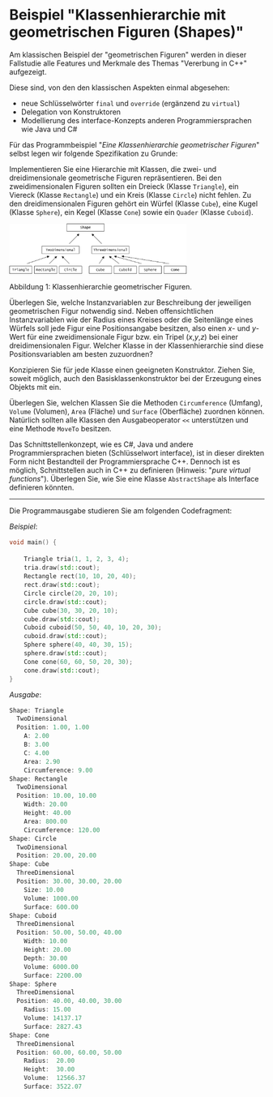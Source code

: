 # Beispiel "Klassenhierarchie mit geometrischen Figuren (Shapes)"

Am klassischen Beispiel der "geometrischen Figuren" werden in dieser Fallstudie
alle Features und Merkmale des Themas "Vererbung in C++" aufgezeigt.

Diese sind, von den den klassischen Aspekten einmal abgesehen: 

  * neue Schlüsselwörter `final` und `override` (ergänzend zu `virtual`)
  * Delegation von Konstruktoren 
  * Modellierung des interface-Konzepts anderen Programmiersprachen wie Java und C#

Für das Programmbeispiel "*Eine Klassenhierarchie geometrischer Figuren*" selbst
legen wir folgende Spezifikation zu Grunde:

Implementieren Sie eine Hierarchie mit Klassen, die zwei- und dreidimensionale geometrische Figuren repräsentieren.
Bei den zweidimensionalen Figuren sollten ein Dreieck (Klasse `Triangle`), ein Viereck (Klasse `Rectangle`)
und ein Kreis (Klasse `Circle`) nicht fehlen.
Zu den dreidimensionalen Figuren gehört ein Würfel (Klasse `Cube`), eine Kugel (Klasse `Sphere`),
ein Kegel (Klasse `Cone`) sowie ein `Quader` (Klasse `Cuboid`).

<img src="ShapesInheritance.png" width="350">

Abbildung 1: Klassenhierarchie geometrischer Figuren.

Überlegen Sie, welche Instanzvariablen zur Beschreibung der jeweiligen geometrischen Figur notwendig sind.
Neben offensichtlichen Instanzvariablen wie der Radius eines Kreises oder die Seitenlänge
eines Würfels soll jede Figur eine Positionsangabe besitzen,
also einen *x*- und *y*-Wert für eine zweidimensionale Figur bzw. ein Tripel (*x*,*y*,*z*)
bei einer dreidimensionalen Figur. Welcher Klasse in der Klassenhierarchie sind diese
Positionsvariablen am besten zuzuordnen?

Konzipieren Sie für jede Klasse einen geeigneten Konstruktor.
Ziehen Sie, soweit möglich, auch den Basisklassenkonstruktor bei der Erzeugung eines Objekts mit ein.

Überlegen Sie, welchen Klassen Sie die Methoden `Circumference` (Umfang), `Volume` (Volumen),
`Area` (Fläche) und `Surface` (Oberfläche) zuordnen können.
Natürlich sollten alle Klassen den Ausgabeoperator `<<` unterstützen und eine
Methode `MoveTo` besitzen.

Das Schnittstellenkonzept, wie es C#, Java und andere Programmiersprachen bieten (Schlüsselwort interface),
ist in dieser direkten Form nicht Bestandteil der Programmiersprache C++. Dennoch ist es möglich,
Schnittstellen auch in C++ zu definieren (Hinweis: "*pure virtual functions*"). Überlegen Sie,
wie Sie eine Klasse `AbstractShape` als Interface definieren könnten.

---

Die Programmausgabe studieren Sie am folgenden Codefragment:

*Beispiel*:

```cpp
void main() {

    Triangle tria(1, 1, 2, 3, 4);
    tria.draw(std::cout);
    Rectangle rect(10, 10, 20, 40);
    rect.draw(std::cout);
    Circle circle(20, 20, 10);
    circle.draw(std::cout);
    Cube cube(30, 30, 20, 10);
    cube.draw(std::cout);
    Cuboid cuboid(50, 50, 40, 10, 20, 30);
    cuboid.draw(std::cout);
    Sphere sphere(40, 40, 30, 15);
    sphere.draw(std::cout);
    Cone cone(60, 60, 50, 20, 30);
    cone.draw(std::cout);
}
```

*Ausgabe*:

```cpp
Shape: Triangle
  TwoDimensional
  Position: 1.00, 1.00
    A: 2.00
    B: 3.00
    C: 4.00
    Area: 2.90
    Circumference: 9.00
Shape: Rectangle
  TwoDimensional
  Position: 10.00, 10.00
    Width: 20.00
    Height: 40.00
    Area: 800.00
    Circumference: 120.00
Shape: Circle
  TwoDimensional
  Position: 20.00, 20.00
Shape: Cube
  ThreeDimensional
  Position: 30.00, 30.00, 20.00
    Size: 10.00
    Volume: 1000.00
    Surface: 600.00
Shape: Cuboid
  ThreeDimensional
  Position: 50.00, 50.00, 40.00
    Width: 10.00
    Height: 20.00
    Depth: 30.00
    Volume: 6000.00
    Surface: 2200.00
Shape: Sphere
  ThreeDimensional
  Position: 40.00, 40.00, 30.00
    Radius: 15.00
    Volume: 14137.17
    Surface: 2827.43
Shape: Cone
  ThreeDimensional
  Position: 60.00, 60.00, 50.00
    Radius:  20.00
    Height:  30.00
    Volume:  12566.37
    Surface: 3522.07
```
